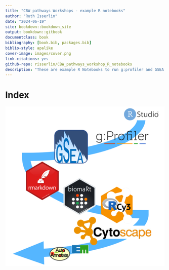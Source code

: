```yaml
--- 
title: "CBW pathways Workshops - example R notebooks"
author: "Ruth Isserlin"
date: "2024-06-19"
site: bookdown::bookdown_site
output: bookdown::gitbook
documentclass: book
bibliography: [book.bib, packages.bib]
biblio-style: apalike
cover-image: images/cover.png
link-citations: yes
github-repo: risserlin/CBW_pathways_workshop_R_notebooks
description: "These are example R Notebooks to run g:profiler and GSEA and visualize results in Cytoscape with Enrichment map directly from R"
---
```


# Index

![](./images/cover.png)


